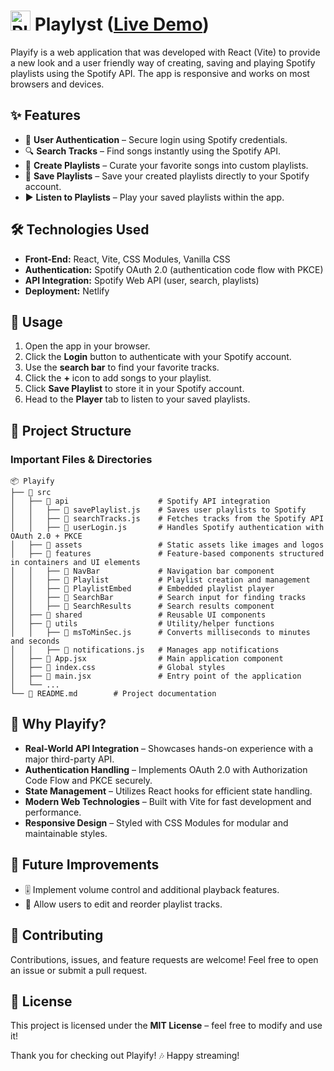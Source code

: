 # <img src="https://playlyst.netlify.app/assets/playify_logo-D8VAvbfV.png" alt="Playify Logo" width="32" /> Playlyst ([Live Demo](https://playlyst.netlify.app/))

Playify is a web application that was developed with React (Vite) to provide a new look and a user friendly way of creating, saving and playing Spotify playlists using the Spotify API. The app is responsive and works on most browsers and devices.



## ✨ Features

- 🔑 **User Authentication** – Secure login using Spotify credentials.
- 🔍 **Search Tracks** – Find songs instantly using the Spotify API.
- 📂 **Create Playlists** – Curate your favorite songs into custom playlists.
- 💾 **Save Playlists** – Save your created playlists directly to your Spotify account.
- ▶️ **Listen to Playlists** – Play your saved playlists within the app.




## 🛠️ Technologies Used

- **Front-End:** React, Vite, CSS Modules, Vanilla CSS
- **Authentication:** Spotify OAuth 2.0 (authentication code flow with PKCE)
- **API Integration:** Spotify Web API (user, search, playlists)
- **Deployment:** Netlify




## 📖 Usage

1. Open the app in your browser.
2. Click the **Login** button to authenticate with your Spotify account.
3. Use the **search bar** to find your favorite tracks.
4. Click the **+** icon to add songs to your playlist.
5. Click **Save Playlist** to store it in your Spotify account.
6. Head to the **Player** tab to listen to your saved playlists.




## 📂 Project Structure

### Important Files & Directories

```
📦 Playify
├── 📂 src
│   ├── 📂 api                    # Spotify API integration
│   │   ├── 📜 savePlaylist.js    # Saves user playlists to Spotify
│   │   ├── 📜 searchTracks.js    # Fetches tracks from the Spotify API
│   │   ├── 📜 userLogin.js       # Handles Spotify authentication with OAuth 2.0 + PKCE
│   ├── 📂 assets                 # Static assets like images and logos
│   ├── 📂 features               # Feature-based components structured in containers and UI elements
│   │   ├── 📂 NavBar             # Navigation bar component
│   │   ├── 📂 Playlist           # Playlist creation and management
│   │   ├── 📂 PlaylistEmbed      # Embedded playlist player
│   │   ├── 📂 SearchBar          # Search input for finding tracks
│   │   ├── 📂 SearchResults      # Search results component
│   ├── 📂 shared                 # Reusable UI components
│   ├── 📂 utils                  # Utility/helper functions
│   │   ├── 📜 msToMinSec.js      # Converts milliseconds to minutes and seconds
│   │   ├── 📜 notifications.js   # Manages app notifications
│   ├── 📜 App.jsx                # Main application component
│   ├── 📜 index.css              # Global styles
│   ├── 📜 main.jsx               # Entry point of the application
│   └── ...
└── 📜 README.md        # Project documentation
```




## 🌟 Why Playify?

- **Real-World API Integration** – Showcases hands-on experience with a major third-party API.
- **Authentication Handling** – Implements OAuth 2.0 with Authorization Code Flow and PKCE securely.
- **State Management** – Utilizes React hooks for efficient state handling.
- **Modern Web Technologies** – Built with Vite for fast development and performance.
- **Responsive Design** – Styled with CSS Modules for modular and maintainable styles.




## 🚀 Future Improvements

- 🎚️ Implement volume control and additional playback features.
- 📌 Allow users to edit and reorder playlist tracks.




## 🤝 Contributing

Contributions, issues, and feature requests are welcome! Feel free to open an issue or submit a pull request.




## 📜 License

This project is licensed under the **MIT License** – feel free to modify and use it!




Thank you for checking out Playify! 🎶 Happy streaming!

